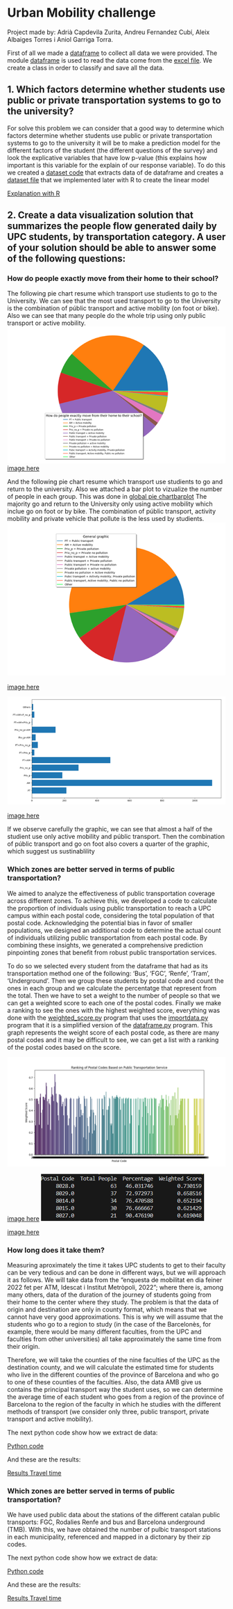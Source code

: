 # Urban Mobility challenge
Project made by: Adrià Capdevila Zurita, Andreu Fernandez Cubí, Aleix Albaiges Torres i Aniol Garriga Torra.

First of all we made a [dataframe](dataframe.py) to collect all data we were provided. The module [dataframe](dataframe.py) is used to read the data come from the [excel file](Datathon_Results_MOBILITY_2022_original_Students.xlsx). We create a class in order to classify and save all the data.
## 1. Which factors determine whether students use public or private transportation systems to go to the university?
For solve this problem we can consider that a good way to determine which factors determine whether students use public or private transportation systems to go to the university it will be to make a prediction model for the different factors of the student (the different questions of the survey) and look the explicative variables that have low p-value (this explains how important is this variable for the explain of our response variable).
To do this we created a [dataset code](new_dataset.py) that extracts data of de dataframe and creates a [dataset file](dataset.csv) that we implemented later with R to create the linear model

[Explanation with R](which-factors-determine-whether-students-use-public-or-private-transportation.pdf)


##  2. Create a data visualization solution that summarizes the people flow generated daily by UPC students, by transportation category. A user of your solution should be able to answer some of the following questions:

### How do people exactly move from their home to their school?
The following pie chart resume which transport use studients to go to the University. We can see that the most used transport to go to the University is the combination of públic transport and active mobility (on foot or bike). Also we can see that many people do the whole trip using only public transport or active mobility.  
<img src="howpeoplego.png">
[image here](howpeoplego.png)

And the following pie chart resume which transport use studients to go and return to the university. Also we attached a bar plot to vizualize the number of people in each group. This was done in [global pie chartbarplot](grafic_barres_queso.py) The majority go and return to the University only using active mobility which inclue go on foot or by bike. The combination of públic transport, activity mobility and private vehicle that pollute is the less used by studients.  
<img src="Globalpie.png">

[image here](Globalpie.png)

<img src="golbal_barplot.png">

[image here](golbal_barplot.png)

If we observe carefully the graphic, we can see that almost a half of the studient use only active mobility and públic transport. Then the combination of públic transport and go on foot also covers a quarter of the graphic, which suggest us sustinablility  

### Which zones are better served in terms of public transportation?

We aimed to analyze the effectiveness of public transportation coverage across different zones. To achieve this, we developed a code to calculate the proportion of individuals using public transportation to reach a UPC campus within each postal code, considering the total population of that postal code. Acknowledging the potential bias in favor of smaller populations, we designed an additional code to determine the actual count of individuals utilizing public transportation from each postal code. By combining these insights, we generated a comprehensive prediction pinpointing zones that benefit from robust public transportation services.

To do so we selected every student from the dataframe that had as its transportation method one of the following: ‘Bus’, ‘FGC’, ‘Renfe’, ‘Tram’, ‘Underground’. Then we group these students by postal
code and count the ones in each group and we calculate the percentatge that represent from the total. Then we have to set a weight to the number of people so that we can get a weighted score to each one of the postal codes. Finally we make a ranking to see the ones with the highest weighted score, everything was done with the [weighted_score.py](weighted_score.py) program that uses the [importdata.py](importdata.py) program that it is a simplified version of the [dataframe.py](dataframe.py) program. This graph represents the weight score of each postal code, as there are many postal codes and it may be difficult to see, we can get a list with a ranking of the postal codes based on the score.

<img src="Figure_1.png">

[image here](Figure_1.png)
<img src="pc.png">

[image here](pc.png)


### How long does it take them?

Measuring aproximately the time it takes UPC students to get to their faculty can be very tedious and can be done in different ways, but we will approach it as follows. We will take data from the “enquesta de mobilitat en dia feiner 2022 fet per ATM, Idescat i Institut Metròpoli, 2022”; where there is, among many others, data of the duration of the journey of students going from their home to the center where they study. The problem is that the data of origin and destination are only in county format, which means that we cannot have very good approximations. This is why we will assume that the students who go to a region to study (in the case of the Barcelonès, for example, there would be many different faculties, from the UPC and faculties from other universities) all take approximately the same time from their origin. 

Therefore, we will take the counties of the nine faculties of the UPC as the destination county, and we will calculate the estimated time for students who live in the different counties of the province of Barcelona and who go to one of these counties of the faculties. Also, the data AMB give us contains the principal transport way the student uses, so we can determine the average time of each student who goes from a region of the province of Barcelona to the region of the faculty in which he studies with the different methods of transport (we consider only three, public transport, private transport and active mobility).

The next python code show how we extract de data:

[Python code](Travel_time.py)

And these are the results:

[Results Travel time](travel_times.txt)


### Which zones are better served in terms of public transportation?
We have used public data about the stations of the different catalan public transports: FGC, Rodalies Renfe and bus and Barcelona underground (TMB). With this, we have obtained the number of pulbic transport stations in each municipality, referenced and mapped in a dictonary by their zip codes.

The next python code show how we extract de data:

[Python code](estacions.py)

And these are the results:

[Results Travel time](postcode_stops.txt)



